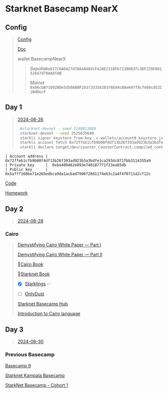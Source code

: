 # Starknet Basecamp NearX

## Config

> [Config](https://www.youtube.com/watch?v=UzRHehWDdow)
>
> [Doc](https://docs.google.com/document/d/17hMrdu_0tbsj86R7evSeb6WXEuQEKINby2w5B3Wl-3c/edit)
>
> wallet BasecampNearX
>
> > _Sepolia_`0x017C6A6427d78A4A9891Fe28E2310Fb7130083fc3DF239F86152647d788A8fAB`
> >
> > _Mainet_ `0x06cbB71892BDe5d50AB0F2b373335820376Ed4cBAe697f8cfe89cd52C1B40ecF`

## Day 1

> [2024-08-26](https://www.youtube.com/watch?v=zMVXM-dpYzY)
>
> ```sh
>  #starknet-devnet --seed 2148813889
>  starknet-devnet --seed 2525635640
>  starkli signer keystore from-key .c-wallets/account0_keystore.json
>  starkli account fetch 0x72ffeb1cfb9b00f4df13b26f393ad923b3a3bdfe1ca293dc871fbb3114355a9 --rpc http://0.0.0.0:5050 --output .c-wallets/account0_account.json
>  starkli declare target/dev/counter_CounterContract.compiled_contract_class.json --rpc http://0.0.0.0:5050 --account .c-wallets/account0_account.json --keystore .c-wallets/account0_keystore.json
> ```

```
| Account address |  0x72ffeb1cfb9b00f4df13b26f393ad923b3a3bdfe1ca293dc871fbb3114355a9
| Private key     |  0xba489462e093e740187771f23ea83db
| Public key      |  0x5afff160be71e265edbca9da1acbad7996f2661174eb3c2a4f4f0711d2cf12c
```

[Code](https://github.com/aquental/counter)

[Homework](homework.md)

## Day 2

> [2024-08-28](https://www.youtube.com/watch?v=0v58mtt9ae4)

### Cairo

> [Demystifying Cairo White Paper — Part I](https://medium.com/@pban/demystifying-cairo-white-paper-part-i-b71976ad0108)
>
> [Demystifying Cairo White Paper — Part II](https://medium.com/@pban/demystifying-cairo-white-paper-part-ii-9f9dc51886e9)
>
> 📖[Cairo Book](https://book.cairo-lang.org/)
>
> 📖[Starknet Book](https://book.starknet.io/title-page.html)
>
> - [x] [Starklings](https://starklings.app/) :white_check_mark:
>
> - [ ] [OnlyDust](https://www.onlydust.com/)
>
> [Starknet Basecamp Hub](https://starknet.notion.site/Starknet-Basecamp-Hub-1541b3c1f49f439da872d3d71647d834)
>
> [Introduction to Cairo language](https://www.certik.com/resources/blog/fQfJVKgF4GAQdpIXgwrOb-an-introduction-to-the-cairo-programming-language)

## Day 3

> [2024-08-30](https://www.youtube.com/watch?v=Zee4fmm-aBw)

### Previous Basecamp

[Basecamp 9](https://www.youtube.com/watch?v=bZd-WUvNH5Q&list=PLMXIoXErTTYWyWg4AQVJP1N-7ZoYh4g1y)

[Starknet Kampala Basecamp](https://www.youtube.com/playlist?list=PLOYP_hXwmI9_WsY4oJQHHdn4yjnqJlM1e)

[StarkNet Basecamp - Cohort 1](https://www.youtube.com/watch?v=7p60e7RzuMs&list=PLcIyXLwiPilVhgOKl2uNawwBA6KV9NLYn)
